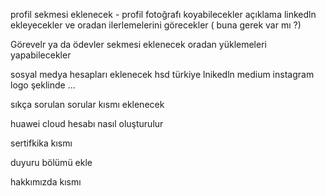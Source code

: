 profil sekmesi eklenecek - profil fotoğrafı koyabilecekler açıklama linkedln ekleyecekler ve oradan ilerlemelerini görecekler ( buna gerek var mı ?) 

Görevelr ya da ödevler sekmesi eklenecek oradan yüklemeleri yapabilecekler 

sosyal medya hesapları eklenecek hsd türkiye lnikedln medium instagram logo şeklinde ... 



sıkça sorulan sorular kısmı eklenecek 



huawei cloud hesabı nasıl oluşturulur


sertifkika kısmı 

duyuru bölümü ekle  


hakkımızda kısmı 
